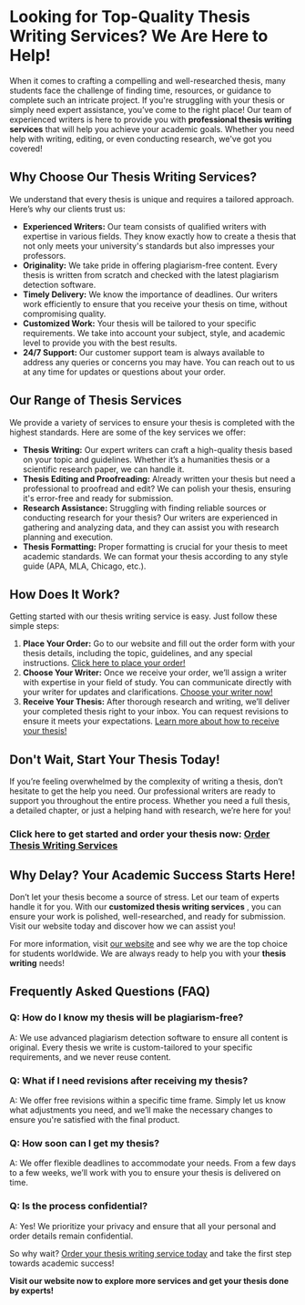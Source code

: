 # Looking for Top-Quality Thesis Writing Services? We Are Here to Help!

When it comes to crafting a compelling and well-researched thesis, many students face the challenge of finding time, resources, or guidance to complete such an intricate project. If you're struggling with your thesis or simply need expert assistance, you’ve come to the right place! Our team of experienced writers is here to provide you with **professional thesis writing services** that will help you achieve your academic goals. Whether you need help with writing, editing, or even conducting research, we've got you covered!

## Why Choose Our Thesis Writing Services?

We understand that every thesis is unique and requires a tailored approach. Here’s why our clients trust us:

- **Experienced Writers:** Our team consists of qualified writers with expertise in various fields. They know exactly how to create a thesis that not only meets your university's standards but also impresses your professors.
- **Originality:** We take pride in offering plagiarism-free content. Every thesis is written from scratch and checked with the latest plagiarism detection software.
- **Timely Delivery:** We know the importance of deadlines. Our writers work efficiently to ensure that you receive your thesis on time, without compromising quality.
- **Customized Work:** Your thesis will be tailored to your specific requirements. We take into account your subject, style, and academic level to provide you with the best results.
- **24/7 Support:** Our customer support team is always available to address any queries or concerns you may have. You can reach out to us at any time for updates or questions about your order.

## Our Range of Thesis Services

We provide a variety of services to ensure your thesis is completed with the highest standards. Here are some of the key services we offer:

- **Thesis Writing:** Our expert writers can craft a high-quality thesis based on your topic and guidelines. Whether it’s a humanities thesis or a scientific research paper, we can handle it.
- **Thesis Editing and Proofreading:** Already written your thesis but need a professional to proofread and edit? We can polish your thesis, ensuring it's error-free and ready for submission.
- **Research Assistance:** Struggling with finding reliable sources or conducting research for your thesis? Our writers are experienced in gathering and analyzing data, and they can assist you with research planning and execution.
- **Thesis Formatting:** Proper formatting is crucial for your thesis to meet academic standards. We can format your thesis according to any style guide (APA, MLA, Chicago, etc.).

## How Does It Work?

Getting started with our thesis writing service is easy. Just follow these simple steps:

1. **Place Your Order:** Go to our website and fill out the order form with your thesis details, including the topic, guidelines, and any special instructions. [Click here to place your order!](https://tinyurl.com/topessay?keyword=thesis+on)
2. **Choose Your Writer:** Once we receive your order, we’ll assign a writer with expertise in your field of study. You can communicate directly with your writer for updates and clarifications. [Choose your writer now!](https://tinyurl.com/topessay?keyword=thesis+on)
3. **Receive Your Thesis:** After thorough research and writing, we’ll deliver your completed thesis right to your inbox. You can request revisions to ensure it meets your expectations. [Learn more about how to receive your thesis!](https://tinyurl.com/topessay?keyword=thesis+on)

## Don't Wait, Start Your Thesis Today!

If you’re feeling overwhelmed by the complexity of writing a thesis, don’t hesitate to get the help you need. Our professional writers are ready to support you throughout the entire process. Whether you need a full thesis, a detailed chapter, or just a helping hand with research, we’re here for you!

### Click here to get started and order your thesis now: [Order Thesis Writing Services](https://tinyurl.com/topessay?keyword=thesis+on) 

## Why Delay? Your Academic Success Starts Here!

Don’t let your thesis become a source of stress. Let our team of experts handle it for you. With our **customized thesis writing services** , you can ensure your work is polished, well-researched, and ready for submission. Visit our website today and discover how we can assist you!

For more information, visit [our website](https://tinyurl.com/topessay?keyword=thesis+on) and see why we are the top choice for students worldwide. We are always ready to help you with your **thesis writing** needs!

## Frequently Asked Questions (FAQ)

### Q: How do I know my thesis will be plagiarism-free?

A: We use advanced plagiarism detection software to ensure all content is original. Every thesis we write is custom-tailored to your specific requirements, and we never reuse content.

### Q: What if I need revisions after receiving my thesis?

A: We offer free revisions within a specific time frame. Simply let us know what adjustments you need, and we’ll make the necessary changes to ensure you're satisfied with the final product.

### Q: How soon can I get my thesis?

A: We offer flexible deadlines to accommodate your needs. From a few days to a few weeks, we’ll work with you to ensure your thesis is delivered on time.

### Q: Is the process confidential?

A: Yes! We prioritize your privacy and ensure that all your personal and order details remain confidential.

So why wait? [Order your thesis writing service today](https://tinyurl.com/topessay?keyword=thesis+on) and take the first step towards academic success!

**Visit our website now to explore more services and get your thesis done by experts!**
